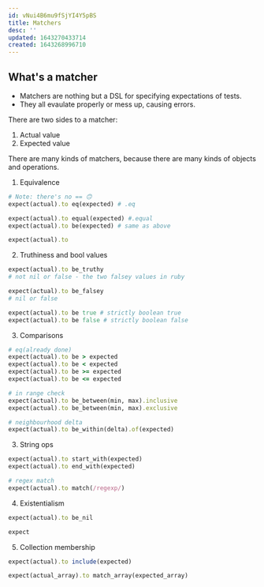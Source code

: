 ```yaml
---
id: vNui4B6mu9fSjYI4Y5pBS
title: Matchers
desc: ''
updated: 1643270433714
created: 1643268996710
---
```


## What's a matcher
- Matchers are nothing but a DSL for specifying expectations of tests.
- They all evaulate properly or mess up, causing errors.

There are two sides to a matcher:
1. Actual value
2. Expected value

There are many kinds of matchers, because there are many kinds of objects and operations.

1. Equivalence
```ruby
# Note: there's no == 🙃
expect(actual).to eq(expected) # .eq

expect(actual).to equal(expected) #.equal
expect(actual).to be(expected) # same as above

expect(actual).to
```
2. Truthiness and bool values
```ruby
expect(actual).to be_truthy
# not nil or false - the two falsey values in ruby

expect(actual).to be_falsey
# nil or false

expect(actual).to be true # strictly boolean true
expect(actual).to be false # strictly boolean false
```
3. Comparisons
```ruby
# eq(already done)
expect(actual).to be > expected
expect(actual).to be < expected
expect(actual).to be >= expected
expect(actual).to be <= expected

# in range check
expect(actual).to be_between(min, max).inclusive
expect(actual).to be_between(min, max).exclusive

# neighbourhood delta
expect(actual).to be_within(delta).of(expected)
```

3. String ops
```ruby
expect(actual).to start_with(expected)
expect(actual).to end_with(expected)

# regex match
expect(actual).to match(/regexp/)
```
4. Existentialism
```ruby
expect(actual).to be_nil

expect
```
5. Collection membership
```ruby
expect(actual).to include(expected)

expect(actual_array).to match_array(expected_array)
```
